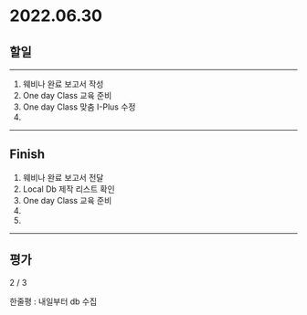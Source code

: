 # 2022.06.30

## 할일

------

1. 웨비나 완료 보고서 작성
2. One day Class 교육 준비
3. One day Class 맞춤 I-Plus 수정
4. 








------

## Finish

1. 웨비나 완료 보고서 전달
2. Local Db 제작 리스트 확인
3. One day Class 교육 준비
4. 
5. 


------

## 평가

  2 / 3

한줄평 : 내일부터 db 수집